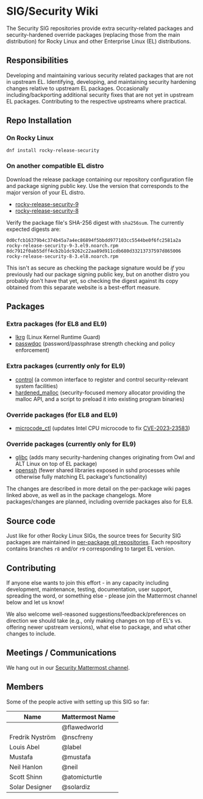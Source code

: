 # SIG/Security Wiki

The Security SIG repositories provide extra security-related packages and security-hardened override packages (replacing those from the main distribution) for Rocky Linux and other Enterprise Linux (EL) distributions.

## Responsibilities

Developing and maintaining various security related packages that are not in upstream EL. Identifying, developing, and maintaining security hardening changes relative to upstream EL packages. Occasionally including/backporting additional security fixes that are not yet in upstream EL packages. Contributing to the respective upstreams where practical.

## Repo Installation

### On Rocky Linux

```
dnf install rocky-release-security
```

### On another compatible EL distro

Download the release package containing our repository configuration file and package signing public key. Use the version that corresponds to the major version of your EL distro.

- [rocky-release-security-9](https://download.rockylinux.org/pub/rocky/9/extras/x86_64/os/Packages/r/rocky-release-security-9-3.el9.noarch.rpm)
- [rocky-release-security-8](https://download.rockylinux.org/pub/rocky/8/extras/x86_64/os/Packages/r/rocky-release-security-8-3.el8.noarch.rpm)

Verify the package file's SHA-256 digest with `sha256sum`. The currently expected digests are:

```
0d0cfcb16379b4c374b45a7a4ec86894f5bbdd977103cc5544be0f6fc2581a2a  rocky-release-security-9-3.el9.noarch.rpm
8dc7912f0ab55dff4cb2b1dc9262c22aa89d911cdb680d33213737597d865006  rocky-release-security-8-3.el8.noarch.rpm
```

This isn't as secure as checking the package signature would be _if_ you previously had our package signing public key, but on another distro you probably don't have that yet, so checking the digest against its copy obtained from this separate website is a best-effort measure.

## Packages

### Extra packages (for EL8 and EL9)

- [lkrg](packages/lkrg.md) (Linux Kernel Runtime Guard)
- [passwdqc](packages/passwdqc.md) (password/passphrase strength checking and policy enforcement)

### Extra packages (currently only for EL9)

- [control](packages/control.md) (a common interface to register and control security-relevant system facilities)
- [hardened_malloc](packages/hardened_malloc.md) (security-focused memory allocator providing the malloc API, and a script to preload it into existing program binaries)

### Override packages (for EL8 and EL9)

- [microcode_ctl](packages/microcode_ctl.md) (updates Intel CPU microcode to fix [CVE-2023-23583](issues/CVE-2023-23583.md))

### Override packages (currently only for EL9)

- [glibc](packages/glibc.md) (adds many security-hardening changes originating from Owl and ALT Linux on top of EL package)
- [openssh](packages/openssh.md) (fewer shared libraries exposed in sshd processes while otherwise fully matching EL package's functionality)

The changes are described in more detail on the per-package wiki pages linked above, as well as in the package changelogs.
More packages/changes are planned, including override packages also for EL8.

## Source code

Just like for other Rocky Linux SIGs, the source trees for Security SIG packages are maintained in [per-package git repositories](https://git.rockylinux.org/sig/security/src). Each repository contains branches `r8` and/or `r9` corresponding to target EL version.

## Contributing

If anyone else wants to join this effort - in any capacity including development, maintenance, testing, documentation, user support, spreading the word, or something else - please join the Mattermost channel below and let us know!

We also welcome well-reasoned suggestions/feedback/preferences on direction we should take (e.g., only making changes on top of EL's vs. offering newer upstream versions), what else to package, and what other changes to include.

## Meetings / Communications

We hang out in our [Security Mattermost channel](https://chat.rockylinux.org/rocky-linux/channels/security).

## Members

Some of the people active with setting up this SIG so far:

| Name            | Mattermost Name |
|-----------------|-----------------|
|                 | @flawedworld    |
| Fredrik Nyström | @nscfreny       |
| Louis Abel      | @label          |
| Mustafa         | @mustafa        |
| Neil Hanlon     | @neil           |
| Scott Shinn     | @atomicturtle   |
| Solar Designer  | @solardiz       |
